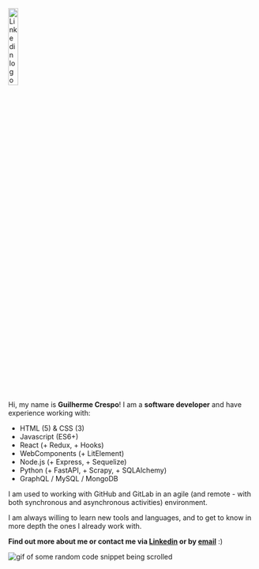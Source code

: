 <a href="https://www.linkedin.com/in/guicrespo/">
  <img src="https://devicons.github.io/devicon/devicon.git/icons/linkedin/linkedin-plain-wordmark.svg" alt="Linkedin logo"
	title="Linkedin Guilherme Crespo" width="20%" height="auto" />
</a>

Hi, my name is **Guilherme Crespo**! I am a **software developer** and have experience working with:

- HTML (5) & CSS (3)
- Javascript (ES6+)
- React (+ Redux, + Hooks)
- WebComponents (+ LitElement)
- Node.js (+ Express, + Sequelize)
- Python (+ FastAPI, + Scrapy, + SQLAlchemy)
- GraphQL / MySQL / MongoDB

I am used to working with GitHub and GitLab in an agile (and remote - with both synchronous and asynchronous activities) environment.

I am always willing to learn new tools and languages, and to get to know in more depth the ones I already work with.

**Find out more about me or contact me via [Linkedin](https://www.linkedin.com/in/guicrespo/ "Linkedin Guilherme Crespo") or by [email](mailto:gui7fc@gmail.com)** :)

![gif of some random code snippet being scrolled](https://media.giphy.com/media/xT9IgzoKnwFNmISR8I/giphy.gif)
